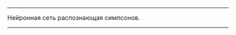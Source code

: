---------------------------------------------------------------------------------------------------------------------------------

Нейронная сеть распознающая симпсонов.

---------------------------------------------------------------------------------------------------------------------------------
